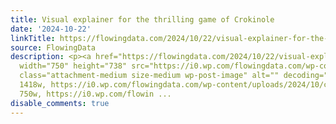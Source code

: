 ```yaml
---
title: Visual explainer for the thrilling game of Crokinole
date: '2024-10-22'
linkTitle: https://flowingdata.com/2024/10/22/visual-explainer-for-the-thrilling-game-of-crokinole/
source: FlowingData
description: <p><a href="https://flowingdata.com/2024/10/22/visual-explainer-for-the-thrilling-game-of-crokinole/"><img
  width="750" height="738" src="https://i0.wp.com/flowingdata.com/wp-content/uploads/2024/10/crokinole.png?fit=750%2C738&amp;quality=100&amp;ssl=1"
  class="attachment-medium size-medium wp-post-image" alt="" decoding="async" srcset="https://i0.wp.com/flowingdata.com/wp-content/uploads/2024/10/crokinole.png?w=1418&amp;quality=100&amp;ssl=1
  1418w, https://i0.wp.com/flowingdata.com/wp-content/uploads/2024/10/crokinole.png?resize=750%2C738&amp;quality=100&amp;ssl=1
  750w, https://i0.wp.com/flowin ...
disable_comments: true
---
```

<p><a href="https://flowingdata.com/2024/10/22/visual-explainer-for-the-thrilling-game-of-crokinole/"><img width="750" height="738" src="https://i0.wp.com/flowingdata.com/wp-content/uploads/2024/10/crokinole.png?fit=750%2C738&amp;quality=100&amp;ssl=1" class="attachment-medium size-medium wp-post-image" alt="" decoding="async" srcset="https://i0.wp.com/flowingdata.com/wp-content/uploads/2024/10/crokinole.png?w=1418&amp;quality=100&amp;ssl=1 1418w, https://i0.wp.com/flowingdata.com/wp-content/uploads/2024/10/crokinole.png?resize=750%2C738&amp;quality=100&amp;ssl=1 750w, https://i0.wp.com/flowin ...